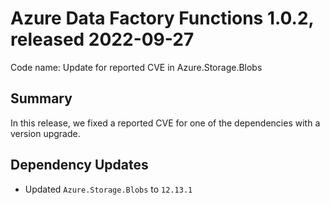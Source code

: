 # Azure Data Factory Functions 1.0.2, released 2022-09-27

Code name: Update for reported CVE in Azure.Storage.Blobs 

## Summary

In this release, we fixed a reported CVE for one of the dependencies with a version upgrade.

## Dependency Updates

* Updated `Azure.Storage.Blobs` to `12.13.1`